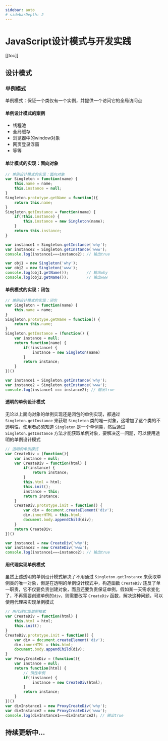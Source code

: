 ```yaml
---
sidebar: auto
# sidebarDepth: 2
---
```


# JavaScript设计模式与开发实践
[[toc]]
## 设计模式

### 单例模式
单例模式：保证一个类仅有一个实例，并提供一个访问它的全局访问点

#### 单例设计模式的案例
- 线程池
- 全局缓存
- 浏览器中的window对象
- 网页登录浮窗
- 等等

#### 单计模式的实现：面向对象
```js
// 单例设计模式的实现：面向对象
var Singleton = function(name) {
    this.name = name;
    this.instance = null;
}
Singleton.prototype.getName = function(){
    return this.name;
}
Singleton.getInstance = function(name) {
    if(!this.instance) {
        this.instance = new Singleton(name);
    }
    return this.instance;
}

var instance1 = Singleton.getInstance('why');
var instance2 = Singleton.getInstance('www');
console.log(instance1===instance2); // 输出true

var obj1 = new Singleton('why');
var obj2 = new Singleton('www');
console.log(obj1.getName());        // 输出why
console.log(obj2.getName());        // 输出www
```

#### 单例模式的实现：闭包
```js
// 单例设计模式的实现：闭包
var Singleton = function(name) {
    this.name = name;
}
Singleton.prototype.getName = function() {
    return this.name;
}
Singleton.getInstance = (function() {
    var instance = null;
    return function(name) {
        if(!instance) {
            instance = new Singleton(name)
        }
        return instance;
    }
})()

var instance1 = Singleton.getInstance('why');
var instance2 = Singleton.getInstance('www');
console.log(instance1 === instance2); // 输出true
```

#### 透明的单例设计模式
无论以上面向对象的单例实现还是闭包的单例实现，都通过 `Singleton.getInstance` 来获取 `Singleton` 类的唯一对象，这增加了这个类的不透明性，使用者必须知道 `Singleton` 是一个单例类，然后通过 `Singleton.getInstance` 方法才能获取单例对象，要解决这一问题，可以使用透明的单例设计模式
```js
// 透明的单例模式
var CreateDiv = (function(){
    var instance = null;
    var CreateDiv = function(html) {
        if(instance) {
            return instance;
        }
        this.html = html;
        this.init();
        instance = this;
        return instance;
    }
    CreateDiv.prototype.init = function() {
        var div = document.createElement('div');
        div.innerHTML = this.html;
        document.body.appendChild(div);
    }
    return CreateDiv;
})()

var instance1 = new CreateDiv('why');
var instance2 = new CreateDiv('www');
console.log(instance1===instance2); // 输出true
```

#### 用代理实现单例模式
虽然上述透明的单例设计模式解决了不用通过 `Singleton.getInstance` 来获取单例类的唯一对象，但是在透明的单例设计模式中，构造函数 `CreateDiv` 违反了单一职责，它不仅要负责创建对象，而且还要负责保证单例，假如某一天需求变化了，不再需要创建单例的`div`，则需要改写 `CreateDiv` 函数，解决这种问题，可以使用代理来实现单例模式
```js
// 用代理实现单例模式
var CreateDiv = function(html) {
    this.html = html;
    this.init();
}
CreateDiv.prototype.init = function() {
    var div = document.createElement('div');
    div.innerHTML = this.html;
    document.body.appendChild(div);
}
var ProxyCreateDiv = (function(){
    var instance = null;
    return function(html) {
        // 惰性单例
        if(!instance) {
            instance = new CreateDiv(html);
        }
        return instance;
    }
})()
var divInstance1 = new ProxyCreateDiv('why');
var divInstance2 = new ProxyCreateDiv('www');
console.log(divInstance1===divInstance2); // 输出true
```























## 持续更新中...
<!-- ## 设计原则和编程技巧 -->